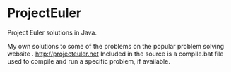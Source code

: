 # ProjectEuler
Project Euler solutions in Java.

My own solutions to some of the problems on the popular problem solving website .
http://projecteuler.net
Included in the source is a compile.bat file used to compile and run a specific problem, if available.
